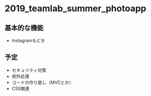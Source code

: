 # 2019_teamlab_summer_photoapp

## 基本的な機能
- Instagramもどき

## 予定
- セキュリティ対策
- 例外処理
- コードの作り直し（MVCとか）
- CSS関連
